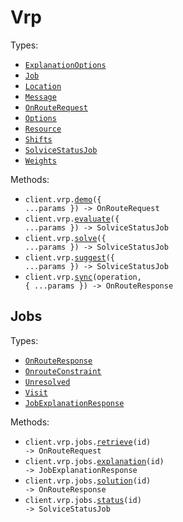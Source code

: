 # Vrp

Types:

- <code><a href="./src/resources/vrp/vrp.ts">ExplanationOptions</a></code>
- <code><a href="./src/resources/vrp/vrp.ts">Job</a></code>
- <code><a href="./src/resources/vrp/vrp.ts">Location</a></code>
- <code><a href="./src/resources/vrp/vrp.ts">Message</a></code>
- <code><a href="./src/resources/vrp/vrp.ts">OnRouteRequest</a></code>
- <code><a href="./src/resources/vrp/vrp.ts">Options</a></code>
- <code><a href="./src/resources/vrp/vrp.ts">Resource</a></code>
- <code><a href="./src/resources/vrp/vrp.ts">Shifts</a></code>
- <code><a href="./src/resources/vrp/vrp.ts">SolviceStatusJob</a></code>
- <code><a href="./src/resources/vrp/vrp.ts">Weights</a></code>

Methods:

- <code title="get /v2/vrp/demo">client.vrp.<a href="./src/resources/vrp/vrp.ts">demo</a>({ ...params }) -> OnRouteRequest</code>
- <code title="post /v2/vrp/evaluate">client.vrp.<a href="./src/resources/vrp/vrp.ts">evaluate</a>({ ...params }) -> SolviceStatusJob</code>
- <code title="post /v2/vrp/solve">client.vrp.<a href="./src/resources/vrp/vrp.ts">solve</a>({ ...params }) -> SolviceStatusJob</code>
- <code title="post /v2/vrp/suggest">client.vrp.<a href="./src/resources/vrp/vrp.ts">suggest</a>({ ...params }) -> SolviceStatusJob</code>
- <code title="post /v2/vrp/sync/{operation}">client.vrp.<a href="./src/resources/vrp/vrp.ts">sync</a>(operation, { ...params }) -> OnRouteResponse</code>

## Jobs

Types:

- <code><a href="./src/resources/vrp/jobs.ts">OnRouteResponse</a></code>
- <code><a href="./src/resources/vrp/jobs.ts">OnrouteConstraint</a></code>
- <code><a href="./src/resources/vrp/jobs.ts">Unresolved</a></code>
- <code><a href="./src/resources/vrp/jobs.ts">Visit</a></code>
- <code><a href="./src/resources/vrp/jobs.ts">JobExplanationResponse</a></code>

Methods:

- <code title="get /v2/vrp/jobs/{id}">client.vrp.jobs.<a href="./src/resources/vrp/jobs.ts">retrieve</a>(id) -> OnRouteRequest</code>
- <code title="get /v2/vrp/jobs/{id}/explanation">client.vrp.jobs.<a href="./src/resources/vrp/jobs.ts">explanation</a>(id) -> JobExplanationResponse</code>
- <code title="get /v2/vrp/jobs/{id}/solution">client.vrp.jobs.<a href="./src/resources/vrp/jobs.ts">solution</a>(id) -> OnRouteResponse</code>
- <code title="get /v2/vrp/jobs/{id}/status">client.vrp.jobs.<a href="./src/resources/vrp/jobs.ts">status</a>(id) -> SolviceStatusJob</code>
